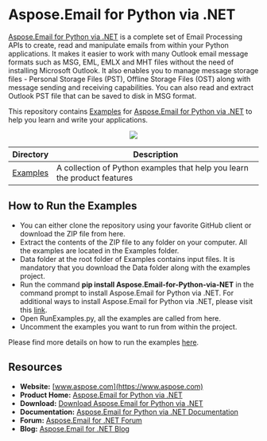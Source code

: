 # Aspose.Email for Python via .NET

[Aspose.Email for Python via .NET](https://products.aspose.com/email/python-net) is a complete set of Email Processing APIs to create, read and manipulate emails from within your Python applications. It makes it easier to work with many Outlook email message formats such as MSG, EML, EMLX and MHT files without the need of installing Microsoft Outlook. It also enables you to manage message storage files - Personal Storage Files (PST), Offline Storage Files (OST) along with message sending and receiving capabilities. You can also read and extract Outlook PST file that can be saved to disk in MSG format.

This repository contains [Examples](Examples) for [Aspose.Email for Python via .NET](https://products.aspose.com/email/python-net) to help you learn and write your applications.

<p align="center">
<a title="Download complete Aspose.Email for Pytho via .NET source code" href="https://github.com/aspose-email/Aspose.Email-for-.NET/archive/master.zip">
	<img src="https://raw.github.com/AsposeExamples/java-examples-dashboard/master/images/downloadZip-Button-Large.png" />
  </a>
</p>

Directory | Description
--------- | -----------
[Examples](Examples)  | A collection of Python examples that help you learn the product features

## How to Run the Examples

* You can either clone the repository using your favorite GitHub client or download the ZIP file from here.
* Extract the contents of the ZIP file to any folder on your computer. All the examples are located in the Examples folder.
* Data folder at the root folder of Examples contains input files. It is mandatory that you download the Data folder along with the examples project.
* Run the command **pip install Aspose.Email-for-Python-via-NET** in the command prompt to install Aspose.Email for Python via .NET. For additional ways to install Aspose.Email for Python via .NET, please visit this [link](https://docs.aspose.com/email/pythonnet/installation/).
* Open RunExamples.py, all the examples are called from here.
* Uncomment the examples you want to run from within the project.

Please find more details on how to run the examples [here](https://docs.aspose.com/email/pythonnet/how-to-run-the-examples/).

## Resources

* **Website:** [www.aspose.com](https://www.aspose.com)
* **Product Home:** [Aspose.Email for Python via .NET](https://products.aspose.com/email/python-net)
* **Download:** [Download Aspose.Email for Python via .NET](https://downloads.aspose.com/email/pythonnet)
* **Documentation:** [Aspose.Email for Python via .NET Documentation](https://docs.aspose.com/email/pythonnet/)
* **Forum:** [Aspose.Email for .NET Forum](https://forum.aspose.com/c/email)
* **Blog:** [Aspose.Email for .NET Blog](https://blog.aspose.com/category/email/)
